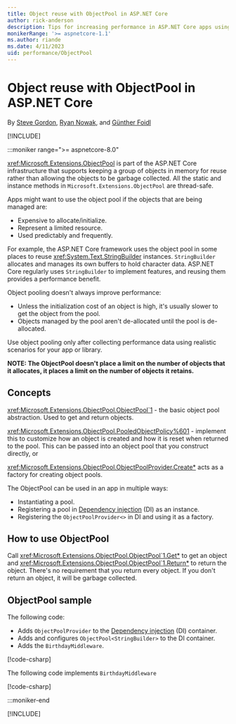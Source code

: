 ```yaml
---
title: Object reuse with ObjectPool in ASP.NET Core
author: rick-anderson
description: Tips for increasing performance in ASP.NET Core apps using ObjectPool.
monikerRange: '>= aspnetcore-1.1'
ms.author: riande
ms.date: 4/11/2023
uid: performance/ObjectPool
---
```

# Object reuse with ObjectPool in ASP.NET Core

By [Steve Gordon](https://twitter.com/stevejgordon), [Ryan Nowak](https://github.com/rynowak), and [Günther Foidl](https://github.com/gfoidl)

[!INCLUDE[](~/includes/not-latest-version.md)]

:::moniker range=">= aspnetcore-8.0"

<xref:Microsoft.Extensions.ObjectPool> is part of the ASP.NET Core infrastructure that supports keeping a group of objects in memory for reuse rather than allowing the objects to be garbage collected. All the static and instance methods in `Microsoft.Extensions.ObjectPool` are thread-safe.

Apps might want to use the object pool if the objects that are being managed are:

- Expensive to allocate/initialize.
- Represent a limited resource.
- Used predictably and frequently.

For example, the ASP.NET Core framework uses the object pool in some places to reuse <xref:System.Text.StringBuilder> instances. `StringBuilder` allocates and manages its own buffers to hold character data. ASP.NET Core regularly uses `StringBuilder` to implement features, and reusing them provides a performance benefit.

Object pooling doesn't always improve performance:

- Unless the initialization cost of an object is high, it's usually slower to get the object from the pool.
- Objects managed by the pool aren't de-allocated until the pool is de-allocated.

Use object pooling only after collecting performance data using realistic scenarios for your app or library.

**NOTE: The ObjectPool doesn't place a limit on the number of objects that it allocates, it places a limit on the number of objects it retains.**

## Concepts

<xref:Microsoft.Extensions.ObjectPool.ObjectPool`1> - the basic object pool abstraction. Used to get and return objects.

<xref:Microsoft.Extensions.ObjectPool.PooledObjectPolicy%601> - implement this to customize how an object is created and how it is reset when returned to the pool. This can be passed into an object pool that you construct directly, or

<xref:Microsoft.Extensions.ObjectPool.ObjectPoolProvider.Create*> acts as a factory for creating object pools.

The ObjectPool can be used in an app in multiple ways:

* Instantiating a pool.
* Registering a pool in [Dependency injection](xref:fundamentals/dependency-injection) (DI) as an instance.
* Registering the `ObjectPoolProvider<>` in DI and using it as a factory.

## How to use ObjectPool

Call <xref:Microsoft.Extensions.ObjectPool.ObjectPool`1.Get*> to get an object and <xref:Microsoft.Extensions.ObjectPool.ObjectPool`1.Return*> to return the object.  There's no requirement that you return every object. If you don't return an object, it will be garbage collected.

## ObjectPool sample

The following code:

* Adds `ObjectPoolProvider` to the [Dependency injection](xref:fundamentals/dependency-injection) (DI) container.
* Adds and configures `ObjectPool<StringBuilder>` to the DI container.
* Adds the `BirthdayMiddleware`.

[!code-csharp[](~/performance/ObjectPool/ObjectPoolSample6/Program.cs)]

The following code implements `BirthdayMiddleware`

[!code-csharp[](~/performance/ObjectPool/ObjectPoolSample6/BirthdayMiddleware.cs)]

:::moniker-end

[!INCLUDE[](~/performance/ObjectPool/includes/ObjectPool6.md)]
